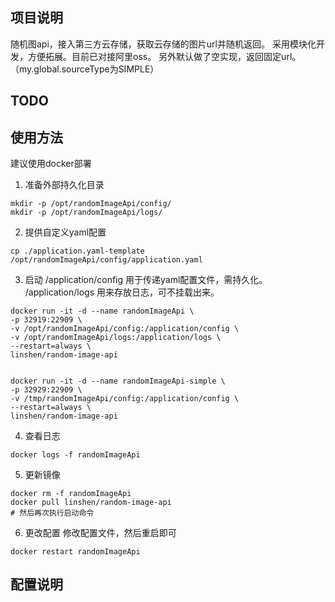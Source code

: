 ## 项目说明
随机图api，接入第三方云存储，获取云存储的图片url并随机返回。
采用模块化开发，方便拓展。目前已对接阿里oss。
另外默认做了空实现，返回固定url。（my.global.sourceType为SIMPLE） 
## TODO

## 使用方法
建议使用docker部署

1. 准备外部持久化目录
```shell
mkdir -p /opt/randomImageApi/config/
mkdir -p /opt/randomImageApi/logs/

```
2. 提供自定义yaml配置
```shell
cp ./application.yaml-template /opt/randomImageApi/config/application.yaml

```

3. 启动
/application/config 用于传递yaml配置文件，需持久化。
/application/logs 用来存放日志，可不挂载出来。
```shell
docker run -it -d --name randomImageApi \
-p 32919:22909 \
-v /opt/randomImageApi/config:/application/config \
-v /opt/randomImageApi/logs:/application/logs \
--restart=always \
linshen/random-image-api


docker run -it -d --name randomImageApi-simple \
-p 32929:22909 \
-v /tmp/randomImageApi/config:/application/config \
--restart=always \
linshen/random-image-api

```
4. 查看日志
```shell
docker logs -f randomImageApi
```
5. 更新镜像
```shell
docker rm -f randomImageApi 
docker pull linshen/random-image-api
# 然后再次执行启动命令

```
6. 更改配置
修改配置文件，然后重启即可
```shell
docker restart randomImageApi

```
## 配置说明

